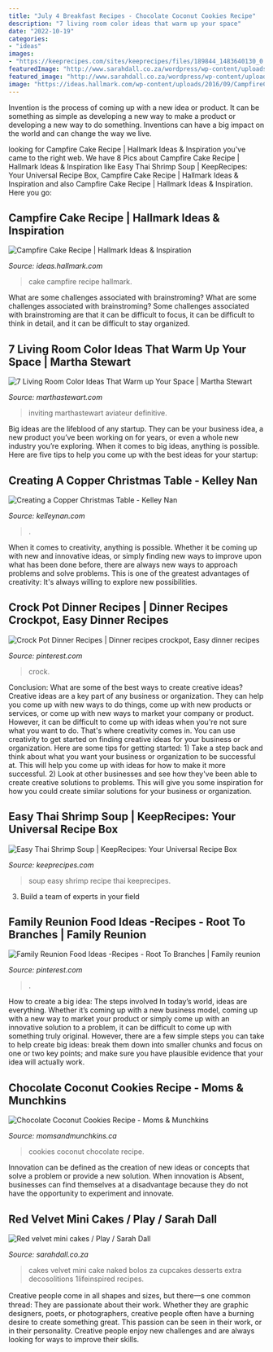 ```yaml
---
title: "July 4 Breakfast Recipes - Chocolate Coconut Cookies Recipe"
description: "7 living room color ideas that warm up your space"
date: "2022-10-19"
categories:
- "ideas"
images:
- "https://keeprecipes.com/sites/keeprecipes/files/189844_1483640130_0.jpg"
featuredImage: "http://www.sarahdall.co.za/wordpress/wp-content/uploads/2015/01/red-velvet.jpg"
featured_image: "http://www.sarahdall.co.za/wordpress/wp-content/uploads/2015/01/red-velvet.jpg"
image: "https://ideas.hallmark.com/wp-content/uploads/2016/09/CampfireCake600x600.jpg"
---
```



Invention is the process of coming up with a new idea or product. It can be something as simple as developing a new way to make a product or developing a new way to do something. Inventions can have a big impact on the world and can change the way we live.

	

		
looking for Campfire Cake Recipe | Hallmark Ideas &amp; Inspiration you've came to the right web. We have 8 Pics about Campfire Cake Recipe | Hallmark Ideas &amp; Inspiration like Easy Thai Shrimp Soup | KeepRecipes: Your Universal Recipe Box, Campfire Cake Recipe | Hallmark Ideas &amp; Inspiration and also Campfire Cake Recipe | Hallmark Ideas &amp; Inspiration. Here you go:
		
    
## Campfire Cake Recipe | Hallmark Ideas &amp; Inspiration

<img loading=lazy src="https://ideas.hallmark.com/wp-content/uploads/2016/09/CampfireCake600x600.jpg" onerror="this.onerror=null;this.src='https://tse4.mm.bing.net/th?id=OIP.8ehZCUc1ZrEO-NeHZj_6AQHaHa&amp;pid=15.1';" alt="Campfire Cake Recipe | Hallmark Ideas &amp; Inspiration">

_Source: ideas.hallmark.com_

>cake campfire recipe hallmark. 

	

What are some challenges associated with brainstroming?
What are some challenges associated with brainstroming?
Some challenges associated with brainstroming are that it can be difficult to focus, it can be difficult to think in detail, and it can be difficult to stay organized.

    
## 7 Living Room Color Ideas That Warm Up Your Space | Martha Stewart

<img loading=lazy src="https://assets.marthastewart.com/styles/wmax-1500/d29/creamy-white-living-room-1216/creamy-white-living-room-1216.jpg?itok=u8T36vcO" onerror="this.onerror=null;this.src='https://tse3.mm.bing.net/th?id=OIP._x4nPtbEs9zknZT5HsNAeQHaKh&amp;pid=15.1';" alt="7 Living Room Color Ideas That Warm up Your Space | Martha Stewart">

_Source: marthastewart.com_

>inviting marthastewart aviateur definitive. 

	

Big ideas are the lifeblood of any startup. They can be your business idea, a new product you’ve been working on for years, or even a whole new industry you’re exploring. When it comes to big ideas, anything is possible. Here are five tips to help you come up with the best ideas for your startup: 

    
## Creating A Copper Christmas Table - Kelley Nan

<img loading=lazy src="https://kelleynan.com/wp-content/uploads/2015/12/Copper-Christmas-Table-Announcement.jpg" onerror="this.onerror=null;this.src='https://tse2.mm.bing.net/th?id=OIP.ieKAaGLz1TYdFME2unMQ6AHaLJ&amp;pid=15.1';" alt="Creating a Copper Christmas Table - Kelley Nan">

_Source: kelleynan.com_

>. 

	

When it comes to creativity, anything is possible. Whether it be coming up with new and innovative ideas, or simply finding new ways to improve upon what has been done before, there are always new ways to approach problems and solve problems. This is one of the greatest advantages of creativity: It's always willing to explore new possibilities.

    
## Crock Pot Dinner Recipes | Dinner Recipes Crockpot, Easy Dinner Recipes

<img loading=lazy src="https://i.pinimg.com/736x/26/97/07/26970765ab2e13715967b212475f86a9--crock-pot-dinners-crock-pot-recipes.jpg" onerror="this.onerror=null;this.src='https://tse1.mm.bing.net/th?id=OIP.K1WXC5L4QOlPGXf-HeIndQHaLH&amp;pid=15.1';" alt="Crock Pot Dinner Recipes | Dinner recipes crockpot, Easy dinner recipes">

_Source: pinterest.com_

>crock. 

	

Conclusion: What are some of the best ways to create creative ideas?
Creative ideas are a key part of any business or organization. They can help you come up with new ways to do things, come up with new products or services, or come up with new ways to market your company or product. However, it can be difficult to come up with ideas when you're not sure what you want to do. That's where creativity comes in. You can use creativity to get started on finding creative ideas for your business or organization. Here are some tips for getting started: 1) Take a step back and think about what you want your business or organization to be successful at. This will help you come up with ideas for how to make it more successful. 2) Look at other businesses and see how they've been able to create creative solutions to problems. This will give you some inspiration for how you could create similar solutions for your business or organization.

    
## Easy Thai Shrimp Soup | KeepRecipes: Your Universal Recipe Box

<img loading=lazy src="https://keeprecipes.com/sites/keeprecipes/files/189844_1483640130_0.jpg" onerror="this.onerror=null;this.src='https://tse2.mm.bing.net/th?id=OIP._4LJhICZ_TWTBP8e5dV8BgHaLH&amp;pid=15.1';" alt="Easy Thai Shrimp Soup | KeepRecipes: Your Universal Recipe Box">

_Source: keeprecipes.com_

>soup easy shrimp recipe thai keeprecipes. 

	

3. Build a team of experts in your field 

    
## Family Reunion Food Ideas -Recipes - Root To Branches | Family Reunion

<img loading=lazy src="https://i.pinimg.com/736x/ca/27/bb/ca27bbbe60cd0a3649ccfd91f666b9b9.jpg" onerror="this.onerror=null;this.src='https://tse4.mm.bing.net/th?id=OIP.8cGGUZs6QiRVCcVtIMhGJAAAAA&amp;pid=15.1';" alt="Family Reunion Food Ideas -Recipes - Root To Branches | Family reunion">

_Source: pinterest.com_

>. 

	

How to create a big idea: The steps involved
In today’s world, ideas are everything. Whether it’s coming up with a new business model, coming up with a new way to market your product or simply come up with an innovative solution to a problem, it can be difficult to come up with something truly original. However, there are a few simple steps you can take to help create big ideas: break them down into smaller chunks and focus on one or two key points; and make sure you have plausible evidence that your idea will actually work.

    
## Chocolate Coconut Cookies Recipe - Moms &amp; Munchkins

<img loading=lazy src="http://www.momsandmunchkins.ca/wp-content/uploads/2016/03/chocolate-coconut-cookies-3.jpg" onerror="this.onerror=null;this.src='https://tse3.mm.bing.net/th?id=OIP.0T4Mk8T94WxB_Pvbq-ztQQHaKt&amp;pid=15.1';" alt="Chocolate Coconut Cookies Recipe - Moms &amp; Munchkins">

_Source: momsandmunchkins.ca_

>cookies coconut chocolate recipe. 

	

Innovation can be defined as the creation of new ideas or concepts that solve a problem or provide a new solution. When innovation is Absent, businesses can find themselves at a disadvantage because they do not have the opportunity to experiment and innovate.

    
## Red Velvet Mini Cakes / Play / Sarah Dall

<img loading=lazy src="http://www.sarahdall.co.za/wordpress/wp-content/uploads/2015/01/red-velvet.jpg" onerror="this.onerror=null;this.src='https://tse2.mm.bing.net/th?id=OIP.aYPtaqhwEcSrTk4iGou_2gHaLH&amp;pid=15.1';" alt="Red velvet mini cakes / Play / Sarah Dall">

_Source: sarahdall.co.za_

>cakes velvet mini cake naked bolos za cupcakes desserts extra decosolitions 1lifeinspired recipes. 

	

Creative people come in all shapes and sizes, but there一s one common thread: They are passionate about their work. Whether they are graphic designers, poets, or photographers, creative people often have a burning desire to create something great. This passion can be seen in their work, or in their personality. Creative people enjoy new challenges and are always looking for ways to improve their skills.

